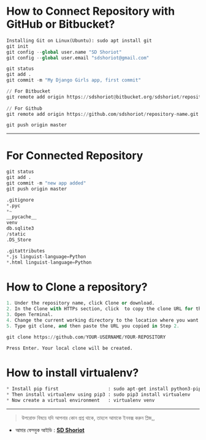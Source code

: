 # How to Connect Repository with GitHub or Bitbucket?

```python
Installing Git on Linux(Ubuntu): sudo apt install git
git init
git config --global user.name "SD Shoriot"
git config --global user.email "sdshoriot@gmail.com"

git status
git add .
git commit -m "My Django Girls app, first commit"

// For Bitbucket
git remote add origin https://sdshoriot@bitbucket.org/sdshoriot/repository-name.git
 
// For Github
git remote add origin https://github.com/sdshoriot/repository-name.git

git push origin master
```
---

# For Connected Repository

```python
git status
git add .
git commit -m "new app added"
git push origin master
```

```python
.gitignore
*.pyc
*~
__pycache__
venv
db.sqlite3
/static
.DS_Store
```

```python
.gitattributes
*.js linguist-language=Python
*.html linguist-language=Python
```

# How to Clone a repository?

```python
1. Under the repository name, click Clone or download.
2. In the Clone with HTTPs section, click  to copy the clone URL for the repository.
3. Open Terminal.
4. Change the current working directory to the location where you want the cloned directory to be made.
5. Type git clone, and then paste the URL you copied in Step 2.

git clone https://github.com/YOUR-USERNAME/YOUR-REPOSITORY

Press Enter. Your local clone will be created.
```

# How to install virtualenv?

```python
* Install pip first                  : sudo apt-get install python3-pip
* Then install virtualenv using pip3 : sudo pip3 install virtualenv 
* Now create a virtual environment   : virtualenv venv 
```


---

> উপরোক্ত বিষয়ে যদি আপনার কোন প্রশ্ন থাকে, তাহলে আমাকে ইনবক্স করুন প্লিজ,,

* আমার ফেসবুক আইডি :  **[SD Shoriot](https://www.facebook.com/shoriot)**